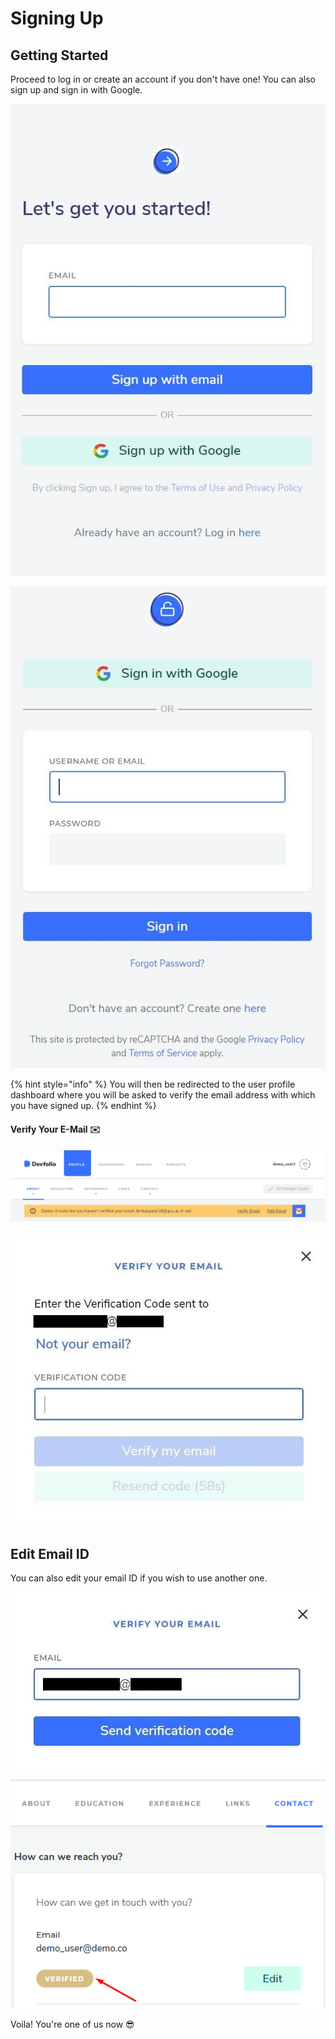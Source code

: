 # Signing Up

## Getting Started

Proceed to log in or create an account if you don't have one! You can also sign up and sign in with Google.

![Sign up form](../../.gitbook/assets/image%20%2895%29.png)

![Sign in form](../../.gitbook/assets/image%20%2882%29.png)

{% hint style="info" %}
You will then be redirected to the user profile dashboard where you will be asked to verify the email address with which you have signed up.
{% endhint %}

#### Verify Your E-Mail ✉️

![Click on &quot;Verify Email&quot; to receive a Verification Code to confirm your email or &quot;Edit Email&quot; to change it. Following pop-ups will appear accordingly.](../../.gitbook/assets/image%20%28107%29.png)

![Pop-up: Enter the Verification code received in your email](../../.gitbook/assets/image%20%2898%29.png)

## Edit Email ID

You can also edit your email ID if you wish to use another one.

![](../../.gitbook/assets/image%20%2899%29.png)

![](../../.gitbook/assets/image%20%28102%29.png)

Voila! You're one of us now 😎

